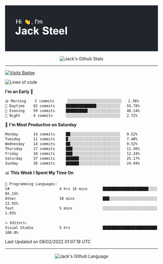 <p align="center">
  <img align="center" src="https://github.com/JackSteel97/JackSteel97/blob/main/header.png?raw=true" alt="Hi, I'm Jack Steel" /> 
 </p>
<p align="center">
 <img align="center" src="https://github-readme-stats.vercel.app/api?username=jacksteel97&show_icons=true&count_private=true&theme=dracula" alt="Jack's Github Stats" /> 
</p>

<hr/>

[![Visits Badge](https://badges.pufler.dev/visits/JackSteel97/JackSteel97?color=blue&label=Profile%20Visits)](https://github.com/JackSteel97)
<!--START_SECTION:waka-->
![Lines of code](https://img.shields.io/badge/From%20Hello%20World%20I%27ve%20Written-903%20Thousand%20lines%20of%20code-blue)

**I'm an Early 🐤** 

```text
🌞 Morning    2 commits      ░░░░░░░░░░░░░░░░░░░░░░░░░   1.36% 
🌆 Daytime    82 commits     ██████████████░░░░░░░░░░░   55.78% 
🌃 Evening    59 commits     ██████████░░░░░░░░░░░░░░░   40.14% 
🌙 Night      4 commits      ░░░░░░░░░░░░░░░░░░░░░░░░░   2.72%

```
📅 **I'm Most Productive on Saturday** 

```text
Monday       14 commits     ██░░░░░░░░░░░░░░░░░░░░░░░   9.52% 
Tuesday      11 commits     █░░░░░░░░░░░░░░░░░░░░░░░░   7.48% 
Wednesday    14 commits     ██░░░░░░░░░░░░░░░░░░░░░░░   9.52% 
Thursday     17 commits     ███░░░░░░░░░░░░░░░░░░░░░░   11.56% 
Friday       18 commits     ███░░░░░░░░░░░░░░░░░░░░░░   12.24% 
Saturday     37 commits     ██████░░░░░░░░░░░░░░░░░░░   25.17% 
Sunday       36 commits     ██████░░░░░░░░░░░░░░░░░░░   24.49%

```


📊 **This Week I Spent My Time On** 

```text
💬 Programming Languages: 
C#                       4 hrs 16 mins       █████████████████████░░░░   85.15% 
Other                    38 mins             ███░░░░░░░░░░░░░░░░░░░░░░   12.92% 
Text                     5 mins              ░░░░░░░░░░░░░░░░░░░░░░░░░   1.93%

🔥 Editors: 
Visual Studio            5 hrs               █████████████████████████   100.0%

```


 Last Updated on 08/02/2022 01:07:18 UTC
<!--END_SECTION:waka-->

<hr/>

<p align="center">
    <img align="center" src="https://github-readme-stats.vercel.app/api/top-langs/?username=jacksteel97&langs_count=10&layout=compact&theme=dracula" alt="Jack's Github Language" /> 
</p>
